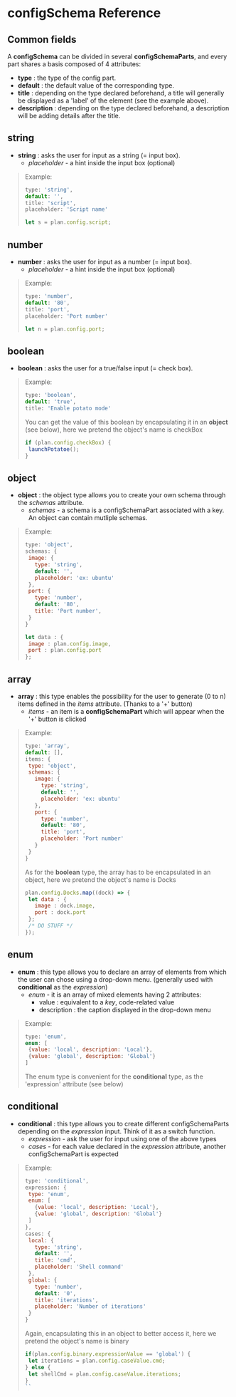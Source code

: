 # configSchema Reference

## Common fields

A **configSchema** can be divided in several **configSchemaParts**, and every part shares a basis composed of 4 attributes:
* **type** : the type of the config part.
* **default** : the default value of the corresponding type.
* **title** : depending on the type declared beforehand, a title will generally be displayed as a 'label' of the element (see the example above).
* **description** : depending on the type declared beforehand, a description will be adding details after the title.

## string
* **string** : asks the user for input as a string (= input box).
  * *placeholder* - a hint inside the input box (optional)

>Example:
>```javascript
>type: 'string',
>default: '',
>title: 'script',
>placeholder: 'Script name'
>```
>```javascript
>let s = plan.config.script;
>```

## number
* **number** : asks the user for input as a number (= input box).
  * *placeholder* - a hint inside the input box (optional)

>Example:
>```javascript
>type: 'number',
>default: '80',
>title: 'port',
>placeholder: 'Port number'
>```
>```javascript
>let n = plan.config.port;
>```

## boolean
* **boolean** : asks the user for a true/false input (= check box).

>Example:
>```javascript
>type: 'boolean',
>default: 'true',
>title: 'Enable potato mode'
>```
>You can get the value of this boolean by encapsulating it in an **object** (see below), here we pretend the object's name is checkBox
>```javascript
>if (plan.config.checkBox) {
>  launchPotatoe();
>}
>```

## object
* **object** : the object type allows you to create your own schema through the *schemas* attribute.
  * *schemas* - a schema is a configSchemaPart associated with a key. An object can contain mutliple schemas.

>Example:
>```javascript
>type: 'object',
>schemas: {
>  image: {
>    type: 'string',
>    default: '',
>    placeholder: 'ex: ubuntu'
>  },
>  port: {
>    type: 'number',
>    default: '80',
>    title: 'Port number',
>  }
>}
>```
>```javascript
>let data : {
>  image : plan.config.image,
>  port : plan.config.port
>};
>```

## array
* **array** : this type enables the possibility for the user to generate (0 to n) items defined in the *items* attribute. (Thanks to a '+' button)
  * *items* - an item is a **configSchemaPart** which will appear when the '+' button is clicked

>Example:
>```javascript
>type: 'array',
>default: [],
>items: {
>  type: 'object',
>  schemas: {
>    image: {
>      type: 'string',
>      default: '',
>      placeholder: 'ex: ubuntu'
>    },
>    port: {
>      type: 'number',
>      default: '80',
>      title: 'port',
>      placeholder: 'Port number'
>    }
>  }
>}
>```
>As for the **boolean** type, the array has to be encapsulated in an object, here we pretend the object's name is Docks
>```javascript
>plan.config.Docks.map((dock) => {
>  let data : {
>    image : dock.image,
>    port : dock.port
>  };
>  /* DO STUFF */
>});
>```

## enum
* **enum** : this type allows you to declare an array of elements from which the user can chose using a drop-down menu. (generally used with **conditional** as the *expression*)
  * *enum* - it is an array of mixed elements having 2 attributes:
    * value : equivalent to a *key*, code-related value
    * description : the caption displayed in the drop-down menu

>Example:
>```javascript
>type: 'enum',
>enum: [
>  {value: 'local', description: 'Local'},
>  {value: 'global', description: 'Global'}
>]
>```
>The enum type is convenient for the **conditional** type, as the 'expression' attribute (see below)

## conditional
* **conditional** : this type allows you to create different configSchemaParts depending on the *expression* input. Think of it as a switch function.
  * *expression* - ask the user for input using one of the above types
  * *cases* - for each value declared in the *expression* attribute, another configSchemaPart is expected

>Example:
>```javascript
>type: 'conditional',
>expression: {
>  type: 'enum',
>  enum: [
>    {value: 'local', description: 'Local'},
>    {value: 'global', description: 'Global'}
>  ]
>},
>cases: {
>  local: {
>    type: 'string',
>    default: '',
>    title: 'cmd',
>    placeholder: 'Shell command'
>  },
>  global: {
>    type: 'number',
>    default: '0',
>    title: 'iterations',
>    placeholder: 'Number of iterations'
>  }
>}
>```
>Again, encapsulating this in an object to better access it, here we pretend the object's name is binary
>```javascript
>if(plan.config.binary.expressionValue == 'global') {
>  let iterations = plan.config.caseValue.cmd;
>} else {
>  let shellCmd = plan.config.caseValue.iterations;
>}
>``
